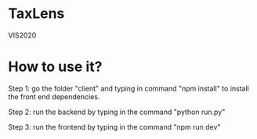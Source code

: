 # TaxLens
VIS2020

# How to use it?
Step 1: go the folder "client" and typing in command "npm install" to install the front end dependencies.

Step 2: run the backend by typing in the command "python run.py"

Step 3: run the frontend by typing in the command "npm run dev"
